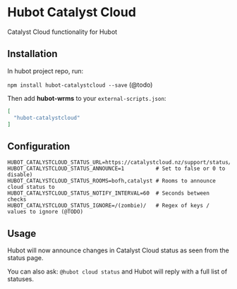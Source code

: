 # Hubot Catalyst Cloud

Catalyst Cloud functionality for Hubot

## Installation

In hubot project repo, run:

`npm install hubot-catalystcloud --save` (@todo)

Then add **hubot-wrms** to your `external-scripts.json`:

```json
[
  "hubot-catalystcloud"
]
```

## Configuration

    HUBOT_CATALYSTCLOUD_STATUS_URL=https://catalystcloud.nz/support/status/
    HUBOT_CATALYSTCLOUD_STATUS_ANNOUNCE=1          # Set to false or 0 to disable)
    HUBOT_CATALYSTCLOUD_STATUS_ROOMS=bofh,catalyst # Rooms to announce cloud status to
    HUBOT_CATALYSTCLOUD_STATUS_NOTIFY_INTERVAL=60  # Seconds between checks
    HUBOT_CATALYSTCLOUD_STATUS_IGNORE=/(zombie)/   # Regex of keys / values to ignore (@TODO)

## Usage

Hubot will now announce changes in Catalyst Cloud status as seen from the status page.

You can also ask: `@hubot cloud status` and Hubot will reply with a full list of statuses.
